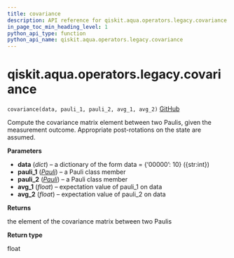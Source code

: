 ```yaml
---
title: covariance
description: API reference for qiskit.aqua.operators.legacy.covariance
in_page_toc_min_heading_level: 1
python_api_type: function
python_api_name: qiskit.aqua.operators.legacy.covariance
---
```


<span id="qiskit-aqua-operators-legacy-covariance" />

# qiskit.aqua.operators.legacy.covariance

<span id="qiskit.aqua.operators.legacy.covariance" />

`covariance(data, pauli_1, pauli_2, avg_1, avg_2)` [GitHub](https://github.com/qiskit-community/qiskit-aqua/tree/stable/0.8/qiskit/aqua/operators/legacy/common.py "view source code")

Compute the covariance matrix element between two Paulis, given the measurement outcome. Appropriate post-rotations on the state are assumed.

**Parameters**

*   **data** (*dict*) – a dictionary of the form data = \{‘00000’: 10} (\{str:int})
*   **pauli\_1** ([*Pauli*](qiskit.quantum_info.Pauli "qiskit.quantum_info.Pauli")) – a Pauli class member
*   **pauli\_2** ([*Pauli*](qiskit.quantum_info.Pauli "qiskit.quantum_info.Pauli")) – a Pauli class member
*   **avg\_1** (*float*) – expectation value of pauli\_1 on data
*   **avg\_2** (*float*) – expectation value of pauli\_2 on data

**Returns**

the element of the covariance matrix between two Paulis

**Return type**

float

